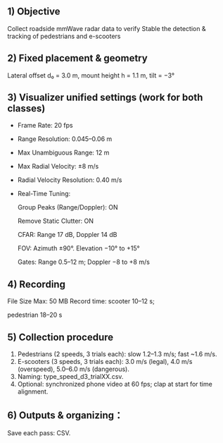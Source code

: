 ## 1) Objective
Collect roadside mmWave radar data to verify Stable the detection & tracking of pedestrians and e-scooters
## 2) Fixed placement & geometry
Lateral offset d₀ = 3.0 m, mount height h = 1.1 m, tilt = −3° 
## 3) Visualizer unified settings (work for both classes)
- Frame Rate: 20 fps
- Range Resolution: 0.045–0.06 m
- Max Unambiguous Range: 12 m
- Max Radial Velocity: ±8 m/s 
- Radial Velocity Resolution: 0.40 m/s 
- Real-Time Tuning:
  
  Group Peaks (Range/Doppler): ON
  
  Remove Static Clutter: ON
  
  CFAR: Range 17 dB, Doppler 14 dB
  
  FOV: Azimuth ±90°. Elevation −10° to +15°
  
  Gates: Range 0.5–12 m; Doppler −8 to +8 m/s

## 4) Recording
File Size Max: 50 MB
Record time: scooter 10–12 s; 

pedestrian 18–20 s
## 5) Collection procedure
1.	Pedestrians (2 speeds, 3 trials each): slow 1.2–1.3 m/s; fast ~1.6 m/s.
2.	E-scooters (3 speeds, 3 trials each): 3.0 m/s (legal), 4.0 m/s (overspeed), 5.0–6.0 m/s (dangerous).
3.	Naming: type_speed_d3_trialXX.csv.
4.	Optional: synchronized phone video at 60 fps; clap at start for time alignment.
## 6) Outputs & organizing： 
Save each pass: CSV.

